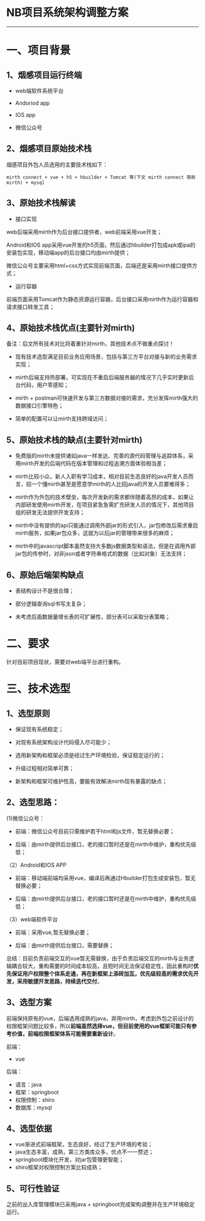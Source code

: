# NB项目系统架构调整方案

---

# 一、项目背景

## 1、烟感项目运行终端

* web端软件系统平台

* Andoriod app

* IOS app

* 微信公众号

## 2、烟感项目原始技术栈

烟感项目外包人员选用的主要技术栈如下：

`mirth connect + vue + h5 + hbuilder + Tomcat 等(下文 mirth connect 简称mirth) + mysql`

## 3、原始技术栈解读

* 接口实现

web后端采用mirth作为后台接口提供者，web前端采用vue开发；

Android和IOS app采用vue开发的h5页面，然后通过hbuilder打包成apk或ipa的安装包实现，移动端app的后台接口均由mirth提供；

微信公众号主要采用html+css方式实现前端页面，后端还是采用mirth接口提供方式；

* 运行容器

前端页面采用Tomcat作为静态资源运行容器，后台接口采用mirth作为运行容器和请求接口转发工具；

## 4、原始技术栈优点\(主要针对mirth\)

备注：后文所有技术对比将着重针对mirth，其他技术点不做重点探讨！

* 现有技术选型满足目前业务应用场景，包括与第三方平台对接与新的业务需求实现；

* mirth后端支持热部署，可实现在不重启后端服务器的情况下几乎实时更新后台代码，用户零感知；

* mirth + postman可快速开发与第三方数据对接的需求，充分发挥mirth强大的数据接口引擎特色；

* 简单的配置可以让mirth支持跨域访问；

## 5、原始技术栈的缺点\(主要针对mirth\)

* 免费版的mirth未提供诸如java一样发达、完善的源代码管理与追踪体系，采用mirth开发的后端代码在版本管理和过程追溯方面体验相当差；

* mirth比较小众，新人入职有学习成本，相对目前生态良好的java开发人员而言，招一个懂mirth甚至是愿意学mirth的人比招java的开发人员要难得多；

* mirth作为外包的技术壁垒，每次开发新的需求都伴随着高昂的成本，如果让内部研发使用mirth开发，在项目紧急急需扩充研发人员的情况下，其他项目组的研发无法提供开发支持；

* mirth中没有提供的api只能通过调用外部jar的形式引入，jar包修改后需求重启mirth服务，如果jar包众多，这就为以后jar的管理带来很多的麻烦；

* mirth中的javascript脚本虽然支持大多数js数据类型和语法，但是在调用外部jar包的传参时，对非json或者字符串格式的数据（比如对象）无法支持；

## 6、原始后端架构缺点

* 表结构设计不是很合理；

* 部分逻辑查询sql书写太复杂；

* 未考虑后面数据量增长表的可扩展性，部分表可以采取分表策略；

# 二、要求

针对目前项目现状，需要对web端平台进行重构。

# 三、技术选型

## 1、选型原则

* 保证现有系统稳定；

* 对现有系统架构设计代码侵入尽可能少；

* 选用新架构和框架必须是经过生产环境检验，保证稳定运行的；

* 升级过程相对简单可靠；

* 新架构和框架可维护性高，要能有效解决mirth现有暴露的缺点；

## 2、选型思路：

\(1\)微信公众号：

* 前端：微信公众号目前只需维护若干html和js文件，暂无替换必要；

* 后端：由mirth提供后台接口，老的接口暂时还是在mirth中维护，重构优先级低；

（2）Android和IOS APP

* 前端：移动端前端均采用vue，编译后再通过Hbuilder打包生成安装包，暂无替换必要；

* 后端：由mirth提供后台接口，老的接口暂时还是在mirth中维护，重构优先级低；

（3）web端软件平台

* 前端：采用vue,暂无替换必要；

* 后端：由mirth提供后台接口，需要替换；

总结：目前负责前端交互的vue暂无需替换，由于负责后端交互的mirth与业务逻辑耦合较大，重构需要的时间成本较高，且短时间无法保证稳定性，因此重构时**优先保证用户权限整个体系走通，再在新框架上添砖加瓦，优先级较高的需求优先开发，采用敏捷开发思路，持续迭代交付**。

## 3、选型方案

前端保持原有的vue，后端选用成熟的java，弃用mirth，考虑到外包之前设计的权限框架问题比较多，所以**前端虽然选择vue，但目前使用的vue框架可能只有参考价值，前端权限框架体系可能需要重新设计**。

前端：

* vue

后端：

* 语言：java
* 框架：springboot
* 权限控制：shiro
* 数据库：mysql

## 4、选型依据

* vue渐进式前端框架，生态良好，经过了生产环境的考验；
* java生态丰富，成熟，第三方类库众多，优点不一一赘述；
* springboot模块化开发，对jar包管理更智能；
* shiro框架对权限控制方案比较成熟；

## 5、可行性验证

之前的出入库管理模块已采用java + springboot完成架构调整并在生产环境稳定运行。

